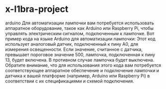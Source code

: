 # x-l1bra-project
arduino
Для автоматизации лампочки вам потребуется использовать аппаратное оборудование, такое как Arduino или Raspberry Pi, чтобы управлять электрическим сигналом, подключенным к лампочке. Вот пример кода на языке Arduino для автоматизации лампочки:
Этот код использует аналоговый датчик, подключенный к пину A0, для измерения освещенности. Если значение, считанное с датчика, превышает пороговое значение 500, лампочка, подключенная к пину 13, будет включена. В противном случае лампочка будет выключена.
Обратите внимание, что для использования этого кода вам потребуется соответствующее аппаратное обеспечение и подключение лампочки и датчика к вашей платформе (например, Arduino или Raspberry Pi) в соответствии с их спецификациями и схемой подключения.
